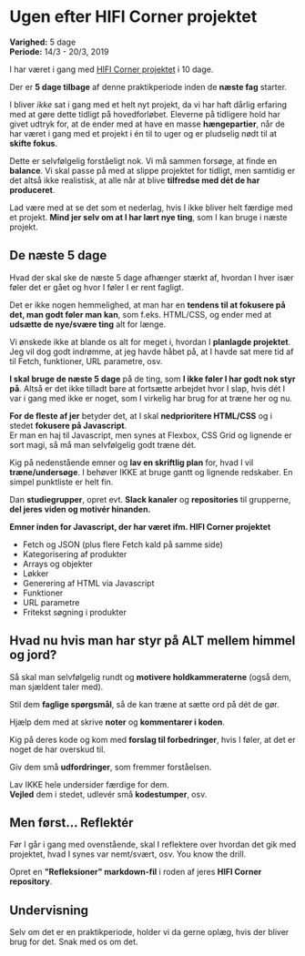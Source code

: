 # **Ugen efter HIFI Corner projektet**

**Varighed:** 5 dage<br>
**Periode:** 14/3 - 20/3, 2019

I har været i gang med [HIFI Corner projektet](https://github.com/rts-cmk/wuhf-hificorner) i 10 dage.

Der er **5 dage tilbage** af denne praktikperiode inden de **næste fag** starter.

I bliver _ikke_ sat i gang med et helt nyt projekt, da vi har haft dårlig erfaring med at gøre dette tidligt på hovedforløbet. Eleverne på tidligere hold har givet udtryk for, at de ender med at have en masse **hængepartier**, når de har været i gang med et projekt i én til to uger og er pludselig nødt til at **skifte fokus**.

Dette er selvfølgelig forståeligt nok. Vi må sammen forsøge, at finde en **balance**. Vi skal passe på med at slippe projektet for tidligt, men samtidig er det altså ikke realistisk, at alle når at blive **tilfredse med dét de har produceret**.

Lad være med at se det som et nederlag, hvis I ikke bliver helt færdige med et projekt. **Mind jer selv om at I har lært nye ting**, som I kan bruge i næste projekt.


## **De næste 5 dage**

Hvad der skal ske de næste 5 dage afhænger stærkt af, hvordan I hver især føler det er gået og hvor I føler I er rent fagligt.

Det er ikke nogen hemmelighed, at man har en **tendens til at fokusere på det, man godt føler man kan**, som f.eks. HTML/CSS, og ender med at **udsætte de nye/svære ting** alt for længe.

Vi ønskede ikke at blande os alt for meget i, hvordan I **planlagde projektet**. Jeg vil dog godt indrømme, at jeg havde håbet på, at I havde sat mere tid af til Fetch, funktioner, URL parametre, osv.

**I skal bruge de næste 5 dage** på de ting, som **I ikke føler I har godt nok styr på**. Altså er det ikke tilladt bare at fortsætte arbejdet hvor I slap, hvis dét I var i gang med ikke er noget, som I virkelig har brug for at træne her og nu.

**For de fleste af jer** betyder det, at I skal **nedprioritere HTML/CSS** og i stedet **fokusere på Javascript**.<br>
Er man en haj til Javascript, men synes at Flexbox, CSS Grid og lignende er sort magi, så må man selvfølgelig godt træne dét.

Kig på nedenstående emner og **lav en skriftlig plan** for, hvad I vil **træne/undersøge**. I behøver IKKE at bruge gantt og lignende redskaber. En simpel punktliste er helt fin.

Dan **studiegrupper**, opret evt. **Slack kanaler** og **repositories** til grupperne, **del jeres viden og motivér hinanden.**



**Emner inden for Javascript, der har været ifm. HIFI Corner projektet**

* Fetch og JSON (plus flere Fetch kald på samme side)
* Kategorisering af produkter
* Arrays og objekter
* Løkker
* Generering af HTML via Javascript
* Funktioner
* URL parametre
* Fritekst søgning i produkter

## **Hvad nu hvis man har styr på ALT mellem himmel og jord?**

Så skal man selvfølgelig rundt og **motivere holdkammeraterne** (også dem, man sjældent taler med).

Stil dem **faglige spørgsmål**, så de kan træne at sætte ord på dét de gør.

Hjælp dem med at skrive **noter** og **kommentarer i koden**.

Kig på deres kode og kom med **forslag til forbedringer**, hvis I føler, at det er noget de har overskud til.

Giv dem små **udfordringer**, som fremmer forståelsen.

Lav IKKE hele undersider færdige for dem. <br>**Vejled** dem i stedet, udlevér små **kodestumper**, osv.

## **Men først... Reflektér**

Før I går i gang med ovenstående, skal I reflektere over hvordan det gik med projektet, hvad I synes var nemt/svært, osv. You know the drill.

Opret en **"Refleksioner" markdown-fil** i roden af jeres **HIFI Corner repository**.

## **Undervisning**

Selv om det er en praktikperiode, holder vi da gerne oplæg, hvis der bliver brug for det. Snak med os om det.